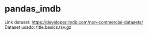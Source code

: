 # pandas_imdb
Link dataset: https://developer.imdb.com/non-commercial-datasets/
Dataset usado: title.basics.tsv.gz